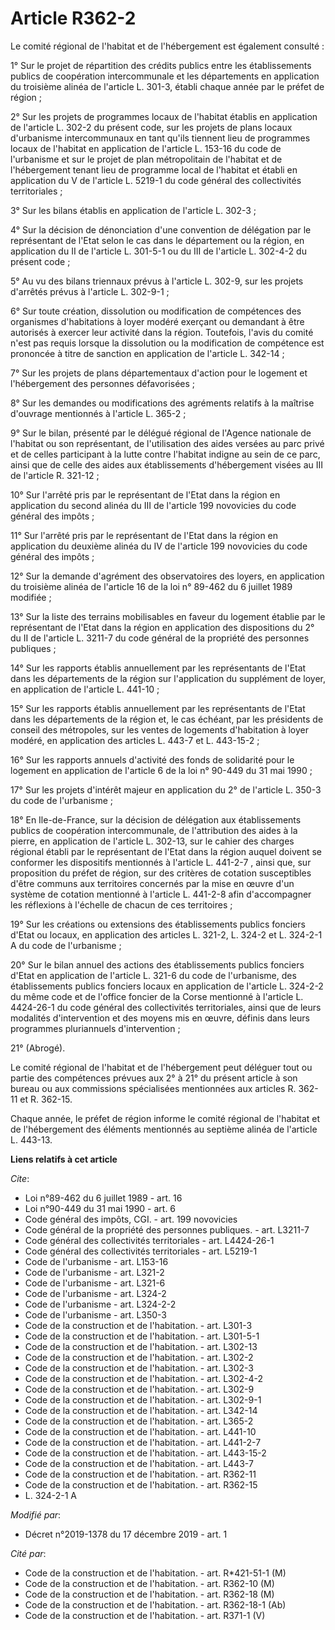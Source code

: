 # Article R362-2

Le comité régional de l'habitat et de l'hébergement est également consulté :

1° Sur le projet de répartition des crédits publics entre les établissements publics de coopération intercommunale et les
départements en application du troisième alinéa de l'article L. 301-3, établi chaque année par le préfet de région ;

2° Sur les projets de programmes locaux de l'habitat établis en application de l'article L. 302-2 du présent code, sur les
projets de plans locaux d'urbanisme intercommunaux en tant qu'ils tiennent lieu de programmes locaux de l'habitat en
application de l'article L. 153-16 du code de l'urbanisme et sur le projet de plan métropolitain de l'habitat et de
l'hébergement tenant lieu de programme local de l'habitat et établi en application du V de l'article L. 5219-1 du code
général des collectivités territoriales ;

3° Sur les bilans établis en application de l'article L. 302-3 ;

4° Sur la décision de dénonciation d'une convention de délégation par le représentant de l'Etat selon le cas dans le
département ou la région, en application du II de l'article L. 301-5-1 ou du III de l'article L. 302-4-2 du présent code ;

5° Au vu des bilans triennaux prévus à l'article L. 302-9, sur les projets d'arrêtés prévus à l'article L. 302-9-1 ;

6° Sur toute création, dissolution ou modification de compétences des organismes d'habitations à loyer modéré exerçant ou
demandant à être autorisés à exercer leur activité dans la région. Toutefois, l'avis du comité n'est pas requis lorsque la
dissolution ou la modification de compétence est prononcée à titre de sanction en application de l'article L. 342-14  ;

7° Sur les projets de plans départementaux d'action pour le logement et l'hébergement des personnes défavorisées ;

8° Sur les demandes ou modifications des agréments relatifs à la maîtrise d'ouvrage mentionnés à l'article L. 365-2 ;

9° Sur le bilan, présenté par le délégué régional de l'Agence nationale de l'habitat ou son représentant, de l'utilisation
des aides versées au parc privé et de celles participant à la lutte contre l'habitat indigne au sein de ce parc, ainsi que de
celle des aides aux établissements d'hébergement visées au III de l'article R. 321-12 ;

10° Sur l'arrêté pris par le représentant de l'Etat dans la région en application du second alinéa du III de l'article 199
novovicies du code général des impôts ;

11° Sur l'arrêté pris par le représentant de l'Etat dans la région en application du deuxième alinéa du IV de l'article 199
novovicies du code général des impôts ;

12° Sur la demande d'agrément des observatoires des loyers, en application du troisième alinéa de l'article 16 de la loi n°
89-462 du 6 juillet 1989 modifiée ;

13° Sur la liste des terrains mobilisables en faveur du logement établie par le représentant de l'Etat dans la région en
application des dispositions du 2° du II de l'article L. 3211-7 du code général de la propriété des personnes publiques ;

14° Sur les rapports établis annuellement par les représentants de l'Etat dans les départements de la région sur
l'application du supplément de loyer, en application de l'article L. 441-10 ;

15° Sur les rapports établis annuellement par les représentants de l'Etat dans les départements de la région et, le cas
échéant, par les présidents de conseil des métropoles, sur les ventes de logements d'habitation à loyer modéré, en
application des articles L. 443-7 et L. 443-15-2 ;

16° Sur les rapports annuels d'activité des fonds de solidarité pour le logement en application de l'article 6 de la loi n°
90-449 du 31 mai 1990 ;

17° Sur les projets d'intérêt majeur en application du 2° de l'article L. 350-3 du code de l'urbanisme ;

18° En Ile-de-France, sur la décision de délégation aux établissements publics de coopération intercommunale, de
l'attribution des aides à la pierre, en application de l'article L. 302-13, sur le cahier des charges régional établi par le
représentant de l'Etat dans la région auquel doivent se conformer les dispositifs mentionnés à l'article L. 441-2-7 , ainsi
que, sur proposition du préfet de région, sur des critères de cotation susceptibles d'être communs aux territoires concernés
par la mise en œuvre d'un système de cotation mentionné à l'article L. 441-2-8 afin d'accompagner les réflexions à l'échelle
de chacun de ces territoires ;

19° Sur les créations ou extensions des établissements publics fonciers d'Etat ou locaux, en application des articles L.
321-2, L. 324-2 et L. 324-2-1 A du code de l'urbanisme ;

20° Sur le bilan annuel des actions des établissements publics fonciers d'Etat en application de l'article L. 321-6 du code
de l'urbanisme, des établissements publics fonciers locaux en application de l'article L. 324-2-2 du même code et de l'office
foncier de la Corse mentionné à l'article L. 4424-26-1 du code général des collectivités territoriales, ainsi que de leurs
modalités d'intervention et des moyens mis en œuvre, définis dans leurs programmes pluriannuels d'intervention ;

21° (Abrogé).

Le comité régional de l'habitat et de l'hébergement peut déléguer tout ou partie des compétences prévues aux 2° à 21° du
présent article à son bureau ou aux commissions spécialisées mentionnées aux articles R. 362-11 et R. 362-15.

Chaque année, le préfet de région informe le comité régional de l'habitat et de l'hébergement des éléments mentionnés au
septième alinéa de l'article L. 443-13.

**Liens relatifs à cet article**

_Cite_:

  - Loi n°89-462 du 6 juillet 1989 - art. 16
  - Loi n°90-449 du 31 mai 1990 - art. 6
  - Code général des impôts, CGI. - art. 199 novovicies
  - Code général de la propriété des personnes publiques. - art. L3211-7
  - Code général des collectivités territoriales - art. L4424-26-1
  - Code général des collectivités territoriales - art. L5219-1
  - Code de l'urbanisme - art. L153-16
  - Code de l'urbanisme - art. L321-2
  - Code de l'urbanisme - art. L321-6
  - Code de l'urbanisme - art. L324-2
  - Code de l'urbanisme - art. L324-2-2
  - Code de l'urbanisme - art. L350-3
  - Code de la construction et de l'habitation. - art. L301-3
  - Code de la construction et de l'habitation. - art. L301-5-1
  - Code de la construction et de l'habitation. - art. L302-13
  - Code de la construction et de l'habitation. - art. L302-2
  - Code de la construction et de l'habitation. - art. L302-3
  - Code de la construction et de l'habitation. - art. L302-4-2
  - Code de la construction et de l'habitation. - art. L302-9
  - Code de la construction et de l'habitation. - art. L302-9-1
  - Code de la construction et de l'habitation. - art. L342-14
  - Code de la construction et de l'habitation. - art. L365-2
  - Code de la construction et de l'habitation. - art. L441-10
  - Code de la construction et de l'habitation. - art. L441-2-7
  - Code de la construction et de l'habitation. - art. L443-15-2
  - Code de la construction et de l'habitation. - art. L443-7
  - Code de la construction et de l'habitation. - art. R362-11
  - Code de la construction et de l'habitation. - art. R362-15
  - L. 324-2-1 A

_Modifié par_:

  - Décret n°2019-1378 du 17 décembre 2019 - art. 1

_Cité par_:

  - Code de la construction et de l'habitation. - art. R*421-51-1 (M)
  - Code de la construction et de l'habitation. - art. R362-10 (M)
  - Code de la construction et de l'habitation. - art. R362-18 (M)
  - Code de la construction et de l'habitation. - art. R362-18-1 (Ab)
  - Code de la construction et de l'habitation. - art. R371-1 (V)
